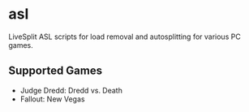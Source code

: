 # asl

LiveSplit ASL scripts for load removal and autosplitting for various PC games.

## Supported Games

- Judge Dredd: Dredd vs. Death
- Fallout: New Vegas
